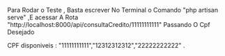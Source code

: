 Para Rodar o Teste , Basta escrever No Terminal o Comando "php artisan serve" ,E acessar A Rota "http://localhost:8000/api/consultaCredito/11111111111" Passando O Cpf Desejado

CPF disponiveis : "11111111111","12312312312","22222222222" .
